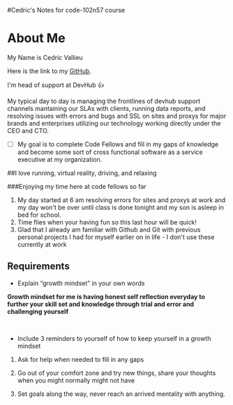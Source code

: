 #Cedric's Notes for code-102n57 course

# About Me

My Name is Cedric Vallieu

Here is the link to my [GitHub](https://github.com/Smacksmack206).

I'm head of support at DevHub :+1: 

My typical day to day is managing the frontlines of devhub support channels mantaining our SLAs with clients, running data reports, and resolving issues with errors and bugs and SSL on sites and proxys for major brands and enterprises utilizing our technology working directly under the CEO and CTO.

- [ ] My goal is to complete Code Fellows and fill in my gaps of knowledge and become some sort of cross functional software as a service executive at my organization. 

##I love running, virtual reality, driving, and relaxing


###Enjoying my time here at code fellows so far

1. My day started at 6 am resolving errors for sites and proxys at work and my day won't be over until class is done tonight and my son is asleep in bed for school.
2. Time flies when your having fun so this last hour will be quick!
3. Glad that I already am familiar with Github and Git with previous personal projects I had for myself earlier on in life - I don't use these currently at work

## Requirements

- Explain “growth mindset” in your own words

**Growth mindset for me is having honest self reflection everyday to further your skill set and knowledge through trial and error and challenging yourself**

<br>

- Include 3 reminders to yourself of how to keep yourself in a growth mindset

1. Ask for help when needed to fill in any gaps

2. Go out of your comfort zone and try new things, share your thoughts when you might normally might not have

3. Set goals along the way, never reach an arrived mentality with anything.




